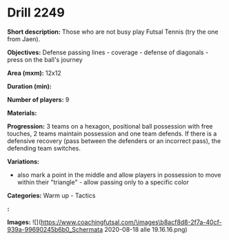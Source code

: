 # Drill 2249

**Short description:**
Those who are not busy play Futsal Tennis (try the one from Jaen).

**Objectives:**
Defense passing lines - coverage - defense of diagonals - press on the ball's journey

**Area (mxm):**
12x12

**Duration (min):**


**Number of players:**
9

**Materials:**


**Progression:**
3 teams on a hexagon, positional ball possession with free touches, 2 teams maintain possession and one team defends. If there is a defensive recovery (pass between the defenders or an incorrect pass), the defending team switches.

**Variations:**
- also mark a point in the middle and allow players in possession to move within their "triangle" - allow passing only to a specific color

**Categories:**
Warm up - Tactics

**:**


**Images:**
![](https://www.coachingfutsal.com/\images\b8acf8d8-2f7a-40cf-939a-99690245b6b0_Schermata 2020-08-18 alle 19.16.16.png)

